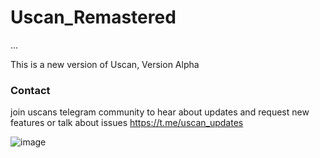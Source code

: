 # Uscan_Remastered
...

This is a new version of Uscan, Version Alpha

### Contact
join uscans telegram community to hear about updates and request new features or talk about issues
<a href="https://t.me/uscan_updates">https://t.me/uscan_updates</a>


![image](https://imgur.com/CsiPC8X.gif)




